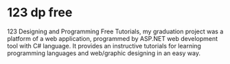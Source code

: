 # 123 dp free
123 Designing and Programming Free Tutorials, my graduation project was a platform of a web application, programmed by ASP.NET web development tool with C# language.  It provides an instructive tutorials for learning programming languages and web/graphic designing in an easy way.